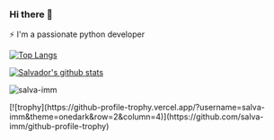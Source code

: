 ### Hi there 👋

⚡ I'm a passionate python developer


[![Top Langs](https://github-readme-stats.vercel.app/api/top-langs/?username=salva-imm&theme=gotham)](https://github.com/anuraghazra/github-readme-stats)

[![Salvador's github stats](https://github-readme-stats.vercel.app/api?username=salva-imm&show_icons=true&theme=gotham)](https://github.com/salva-imm/github-readme-stats)

<p><img align="center" src="https://github-readme-streak-stats.herokuapp.com/?user=salva-imm&" alt="salva-imm" /></p>
[![trophy](https://github-profile-trophy.vercel.app/?username=salva-imm&theme=onedark&row=2&column=4)](https://github.com/salva-imm/github-profile-trophy)

